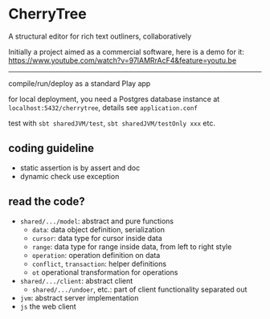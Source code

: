 # CherryTree


A structural editor for rich text outliners, collaboratively

Initially a project aimed as a commercial software, here is a demo for it: https://www.youtube.com/watch?v=97lAMRrAcF4&feature=youtu.be

--------------

compile/run/deploy as a standard Play app

for local deployment, you need a Postgres database instance at `localhost:5432/cherrytree`, details see `application.conf`

test with `sbt sharedJVM/test`, `sbt sharedJVM/testOnly xxx` etc.

## coding guideline

* static assertion is by assert and doc
* dynamic check use exception


## read the code?

* `shared/.../model`: abstract and pure functions
    * `data`: data object definition, serialization
    * `cursor`: data type for cursor inside data
    * `range`: data type for range inside data, from left to right style
    * `operation`: operation definition on data
    * `conflict`, `transaction`: helper definitions
    * `ot` operational transformation for operations
* `shared/.../client`: abstract client
    * `shared/.../undoer`, etc.: part of client functionality separated out
* `jvm`: abstract server implementation
* `js` the web client

